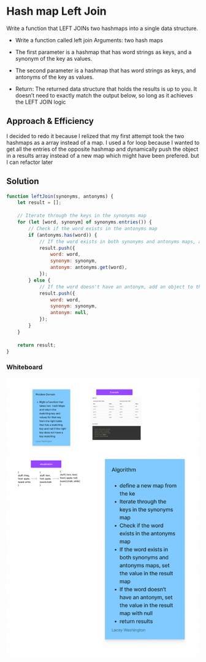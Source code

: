 # Hash map Left Join

Write a function that LEFT JOINs two hashmaps into a single data structure.

- Write a function called left join
  Arguments: two hash maps

- The first parameter is a hashmap that has word strings as keys, and a synonym of the key as values.

- The second parameter is a hashmap that has word strings as keys, and antonyms of the key as values.

- Return: The returned data structure that holds the results is up to you. It doesn’t need to exactly match the output below, so long as it achieves the LEFT JOIN logic

## Approach & Efficiency
 I decided to redo it because I relized that my first attempt took the two hashmaps as a array instead of a map. I used a for loop because I wanted to get all the entries of the opposite hashmap and dynamically push the object in a results array instead of a new map which might have been prefered. but I can refactor later 

## Solution

```javascript
function leftJoin(synonyms, antonyms) {
    let result = [];

    // Iterate through the keys in the synonyms map
    for (let [word, synonym] of synonyms.entries()) {
        // Check if the word exists in the antonyms map
        if (antonyms.has(word)) {
            // If the word exists in both synonyms and antonyms maps, add an object to the result array
            result.push({
                word: word,
                synonym: synonym,
                antonym: antonyms.get(word),
            });
        } else {
            // If the word doesn't have an antonym, add an object to the result array with null for antonym
            result.push({
                word: word,
                synonym: synonym,
                antonym: null,
            });
        }
    }

    return result;
}

```

### Whiteboard

![my whiteboard for hashmap-left join](./Untitled%20(6).png)